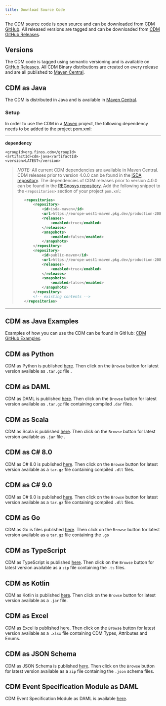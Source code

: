 ```yaml
---
title: Download Source Code
---
```


The CDM source code is open source and can be downloaded from [CDM
GitHub](https://github.com/finos/common-domain-model). All released versions are tagged and can be downloaded from
[CDM GitHub Releases](https://github.com/finos/common-domain-model/releases).

## Versions

The CDM code is tagged using semantic versioning and is available on
[GitHub
Releases](https://github.com/finos/common-domain-model/releases). All
CDM Binary distributions are created on every release and are all
published to [Maven
Central](https://central.sonatype.com/artifact/org.finos.cdm/cdm-parent).

## CDM as Java

The CDM is distributed in Java and is available in [Maven
Central](https://central.sonatype.com).

### Setup

In order to use the CDM in a [Maven](https://maven.apache.org) project,
the following dependency needs to be added to the project pom.xml:

---
**dependency**

  
    <groupId>org.finos.cdm</groupId>   
    <artifactId>cdm-java</artifactId>   
    <version>LATEST</version>

> _NOTE:_ All current CDM dependencies are available in Maven Central.
> CDM releases prior to version 4.0.0 can be found in the [ISDA repository](https://europe-west1-maven.pkg.dev/production-208613/isda-maven).
> The dependencies of CDM releases prior to version 4.0.0 can be found in the [REGnosys repository](https://europe-west1-maven.pkg.dev/production-208613/public-maven).
> Add the following snippet to the `<repositories>` section of your project `pom.xml`:
>
> ``` xml
>    <repositories>
>        <repository>
>            <id>isda-maven</id>
>            <url>https://europe-west1-maven.pkg.dev/production-208613/isda-maven</url>
>            <releases>
>                <enabled>true</enabled>
>            </releases>
>            <snapshots>
>                <enabled>false</enabled>
>            </snapshots>
>        </repository>
>        <repository>
>            <id>public-maven</id>
>            <url>https://europe-west1-maven.pkg.dev/production-208613/public-maven</url>
>            <releases>
>                <enabled>true</enabled>
>            </releases>
>            <snapshots>
>                <enabled>false</enabled>
>            </snapshots>
>        </repository>
>        <!-- existing contents -->
>    </repositories>
>```

---

## CDM as Java Examples

Examples of how you can use
the CDM can be found in GitHub: [CDM GitHub Examples](https://github.com/finos/common-domain-model/tree/master/examples).

## CDM as Python

CDM as Python is published
[here](https://central.sonatype.com/artifact/org.finos.cdm/cdm-python/versions). Then click on the `Browse` button for latest version available as `.tar.gz` file .

## CDM as DAML

CDM as DAML is published
[here](https://central.sonatype.com/artifact/org.finos.cdm/cdm-daml/versions). Then click on the `Browse` button for latest version available as `.tar.gz` file containing compiled `.dar` files.

## CDM as Scala

CDM as Scala is published 
[here](https://central.sonatype.com/artifact/org.finos.cdm/cdm-scala/versions). Then click on the `Browse` button for latest version available as `.jar` file .

## CDM as C# 8.0

CDM as C# 8.0 is published
[here](https://central.sonatype.com/artifact/org.finos.cdm/cdm-csharp8/versions). Then click on the `Browse` button for latest version available as a `tar.gz` file containing compiled `.dll` files.

## CDM as C# 9.0

CDM as C# 9.0 is published
[here](https://central.sonatype.com/artifact/org.finos.cdm/cdm-csharp9/versions). Then click on the `Browse` button for latest version available as a `tar.gz` file containing compiled `.dll` files.

## CDM as Go

CDM as Go is files published
[here](https://central.sonatype.com/artifact/org.finos.cdm/cdm-golang/versions). Then click on the `Browse` button for latest version available as a `tar.gz` file containing the `.go`

## CDM as TypeScript

CDM as TypeScript is published
[here](https://central.sonatype.com/artifact/org.finos.cdm/cdm-typescript/versions). Then click on the `Browse` button for latest version available as a `zip` file containing the `.ts` files.

## CDM as Kotlin

CDM as Kotlin is published
[here](https://central.sonatype.com/artifact/org.finos.cdm/cdm-scala/versions). Then click on the `Browse` button for latest version available as a `.jar` file.

## CDM as Excel

CDM as Excel is published
[here](https://central.sonatype.com/artifact/org.finos.cdm/cdm-excel/versions). Then click on the `Browse` button for latest version available as a `.xlsx` file containing CDM Types, Attributes and Enums.

## CDM as JSON Schema

CDM as JSON Schema is published
[here](https://central.sonatype.com/artifact/org.finos.cdm/cdm-json-schema/versions). Then click on the `Browse` button for latest version available as a `zip` file containing the `.json` schema files.


## CDM Event Specification Module as DAML

CDM Event Specification Module as DAML is available
[here](https://github.com/digital-asset/lib-cdm-event-specification-module).